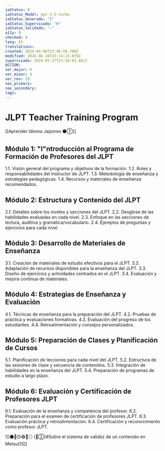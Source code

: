 ```yaml
---
iaStatus: 8
iaStatus_Model: gpt-3.5-turbo
iaStatus_Generado: "I"
iaStatus_Supervisado: "H"
iaStatus_Validado: "-"
a11y: 0
checked: 0
lang: ES
translations: 
created: 2024-04-06T23:48:59.780Z
modified: 2024-06-10T15:14:13.879Z
supervisado: 2024-05-27T13:38:03.461Z
ACCION: 
ver_major: 0
ver_minor: 4
ver_rev: 29
nav_primary: 
nav_secondary: 
tags:
---
```

# JLPT Teacher Training Program

[[Aprender Idioma Japones ⚫①]]

## Módulo 1: "I"ntroducción al Programa de Formación de Profesores del JLPT

1.1. Visión general del programa y objetivos de la formación.
1.2. Roles y responsabilidades del instructor de JLPT.
1.3. Metodología de enseñanza y estrategias pedagógicas.
1.4. Recursos y materiales de enseñanza recomendados.

## Módulo 2: Estructura y Contenido del JLPT

2.1. Detalles sobre los niveles y secciones del JLPT.
2.2. Desglose de las habilidades evaluadas en cada nivel.
2.3. Enfoque en las secciones de lectura, auditiva y gramática/vocabulario.
2.4. Ejemplos de preguntas y ejercicios para cada nivel.

## Módulo 3: Desarrollo de Materiales de Enseñanza

3.1. Creación de materiales de estudio efectivos para el JLPT.
3.2. Adaptación de recursos disponibles para la enseñanza del JLPT.
3.3. Diseño de ejercicios y actividades centrados en el JLPT.
3.4. Evaluación y mejora continua de materiales.

## Módulo 4: Estrategias de Enseñanza y Evaluación

4.1. Técnicas de enseñanza para la preparación del JLPT.
4.2. Pruebas de práctica y evaluaciones formativas.
4.3. Evaluación del progreso de los estudiantes.
4.4. Retroalimentación y consejos personalizados.

## Módulo 5: Preparación de Clases y Planificación de Cursos

5.1. Planificación de lecciones para cada nivel del JLPT.
5.2. Estructura de las sesiones de clase y secuencia de contenidos.
5.3. Integración de habilidades en la enseñanza del JLPT.
5.4. Preparación de programas de estudio a largo plazo.

## Módulo 6: Evaluación y Certificación de Profesores JLPT

6.1. Evaluación de la enseñanza y competencia del profesor.
6.2. Preparación para el examen de certificación de profesores JLPT.
6.3. Evaluación práctica y retroalimentación.
6.4. Certificación y reconocimiento como profesor JLPT.

![[⚫🔴🟡🟢🔵⚪ (🔴②)#Sobre el sistema de validez de un contenido en MetsuOS]]



